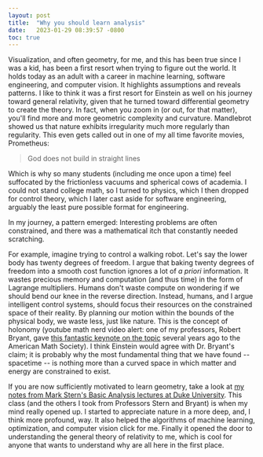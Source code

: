 ```yaml
---
layout: post
title:  "Why you should learn analysis"
date:   2023-01-29 08:39:57 -0800
toc: true
---
```


Visualization, and often geometry, for me, and this has been true since I was a kid, has been a first resort when trying to figure out the world.
It holds today as an adult with a career in machine learning, software engineering, and computer vision.
It highlights assumptions and reveals patterns.
I like to think it was a first resort for Einstein as well on his journey toward general relativity, given that he turned toward differential geometry to create the theory.
In fact, when you zoom in (or out, for that matter), you'll find more and more geometric complexity and curvature.
Mandlebrot showed us that nature exhibits irregularity much more regularly than regularity.
This even gets called out in one of my all time favorite movies, Prometheus:
> God does not build in straight lines

Which is why so many students (including me once upon a time) feel suffocated by the frictionless vacuums and spherical cows of academia.
I could not stand college math, so I turned to physics, which I then dropped for control theory, which I later cast aside for software engineering, arguably the least pure possible format for engineering.

In my journey, a pattern emerged: Interesting problems are often constrained, and there was a mathematical itch that constantly needed scratching.

For example, imagine trying to control a walking robot.
Let's say the lower body has twenty degrees of freedom.
I argue that baking twenty degrees of freedom into a smooth cost function ignores a lot of *a priori* information.
It wastes precious memory and computation (and thus time) in the form of Lagrange multipliers.
Humans don't waste compute on wondering if we should bend our knee in the reverse direction.
Instead, humans, and I argue intelligent control systems, should focus their resources on the constrained space of their reality.
By planning our motion within the bounds of the physical body, we waste less, just like nature.
This is the concept of holonomy (youtube math nerd video alert: one of my professors, Robert Bryant, gave [this fantastic keynote on the topic](https://www.youtube.com/watch?v=QORRJEkhw6s) several years ago to the American Math Society).
I think Einstein would agree with Dr. Bryant's claim; it is probably why the most fundamental thing that we have found -- spacetime -- is nothing more than a curved space in which matter and energy are constrained to exist.

If you are now sufficiently motivated to learn geometry, take a look at [my notes from Mark Stern's Basic Analysis lectures at Duke University](https://s3.us-east-2.amazonaws.com/cfreundlich.github.io/diff-forms.pdf).
This class (and the others I took from Professors Stern and Bryant) is when my mind really opened up.
I started to appreciate nature in a more deep, and, I think more profound, way.
It also helped the algorithms of machine learning, optimization, and computer vision click for me.
Finally it opened the door to understanding the general theory of relativity to me, which is cool for anyone that wants to understand why are all here in the first place.

